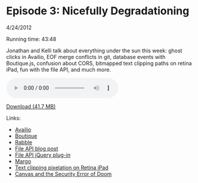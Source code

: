 Episode 3: Nicefully Degradationing
====
4/24/2012

Running time: 43:48

Jonathan and Kelli talk about everything under the sun this week: ghost clicks in Availio, EOF merge conflicts in git, database events with Boutique.js, confusion about CORS, bitmapped text clipping paths on retina iPad, fun with the file API, and much more. 

<audio preload="auto" controls>
	<source src="https://s3.amazonaws.com/nitch/Episode_3_Nicefully_Degradationing.mp3" type="audio/mpeg" />
	<source src="https://s3.amazonaws.com/nitch/Episode_3_Nicefully_Degradationing.ogg" type="audio/ogg" />
</audio>

[Download (41.7 MB)](https://s3.amazonaws.com/nitch/Episode_3_Nicefully_Degradationing.mp3)

Links:

* [Availio](http://avail.io)
* [Boutique](https://github.com/jonathanstark/boutique)
* [Rabble](http://rabble.io)
* [File API blog post](http://kellishaver.tumblr.com/post/21428272282/using-the-file-api-to-preview-images-before-uploading)
* [File API jQuery plug-in](https://github.com/kellishaver/File-Input-Image-Preview)
* [Margo](https://github.com/jonathanstark/margo)
* [Text clipping pixelation on Retina iPad](http://f.cl.ly/items/2t2i2I0D2i1o2e000l0t/nitch-header-text-clipping-pixelation.png)
* [Canvas and the Security Error of Doom](http://dira.ro/2011/10/17/heroku-s3-canvas-and-the-security-error-of-doom)